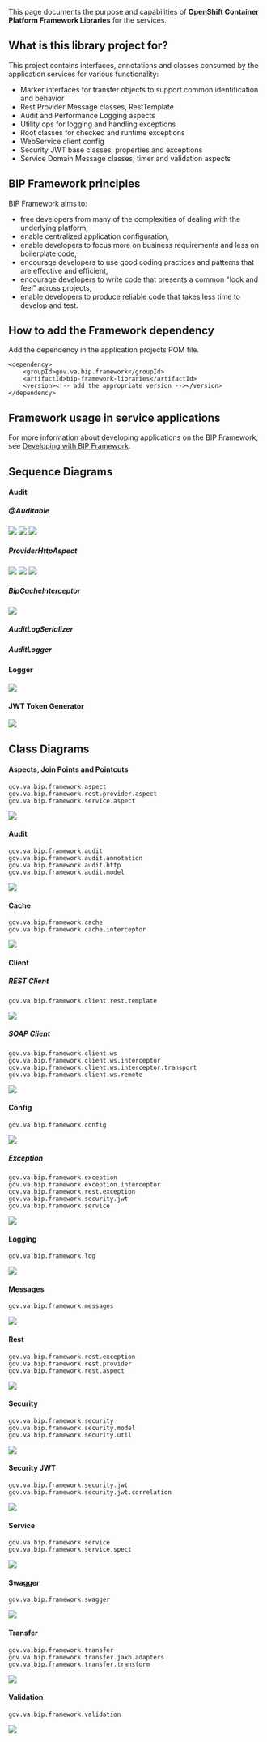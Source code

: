 This page documents the purpose and capabilities of **OpenShift Container Platform Framework Libraries** for the services.

## What is this library project for? ##

This project contains interfaces, annotations and classes consumed by the application services for various functionality:
* Marker interfaces for transfer objects to support common identification and behavior
* Rest Provider Message classes, RestTemplate
* Audit and Performance Logging aspects
* Utility ops for logging and handling exceptions
* Root classes for checked and runtime exceptions
* WebService client config
* Security JWT base classes, properties and exceptions
* Service Domain Message classes, timer and validation aspects

## BIP Framework principles
BIP Framework aims to:
* free developers from many of the complexities of dealing with the underlying platform,
* enable centralized application configuration,
* enable developers to focus more on business requirements and less on boilerplate code,
* encourage developers to use good coding practices and patterns that are effective and efficient,
* encourage developers to write code that presents a common "look and feel" across projects,
* enable developers to produce reliable code that takes less time to develop and test.

## How to add the Framework dependency
Add the dependency in the application projects POM file.

    <dependency>
        <groupId>gov.va.bip.framework</groupId>
        <artifactId>bip-framework-libraries</artifactId>
        <version><!-- add the appropriate version --></version>
    </dependency>

## Framework usage in service applications

For more information about developing applications on the BIP Framework, see [Developing with BIP Framework](https://github.com/department-of-veterans-affairs/ocp-reference-spring-boot/tree/master/docs/developeing-with-bip-framework.md).

## Sequence Diagrams

#### Audit
##### @Auditable
<img src="/images/sd-lib-audit-annotation-before.png">
<img src="/images/sd-lib-audit-annotation-afterreturning.png">
<img src="/images/sd-lib-audit-annotation-afterthrowing.png">

##### ProviderHttpAspect
<img src="/images/sd-lib-audit-providerhttpascpect-before.png">
<img src="/images/sd-lib-audit-providerhttpascpect-afterreturning.png">
<img src="/images/sd-lib-audit-providerhttpascpect-afterthrowing.png">

##### BipCacheInterceptor
<img src="/images/sd-lib-audit-cache.png">

##### AuditLogSerializer

##### AuditLogger

#### Logger
<img src="/images/sd-lib-log.png">

#### JWT Token Generator
<img src="/images/sd-lib-security-jwt-generator.png">

## Class Diagrams

#### Aspects, Join Points and Pointcuts
    gov.va.bip.framework.aspect
    gov.va.bip.framework.rest.provider.aspect
    gov.va.bip.framework.service.aspect
<img src="/images/cd-lib-aspect.png">

#### Audit
    gov.va.bip.framework.audit
    gov.va.bip.framework.audit.annotation
    gov.va.bip.framework.audit.http
    gov.va.bip.framework.audit.model
<img src="/images/cd-lib-audit.png">

#### Cache
    gov.va.bip.framework.cache
    gov.va.bip.framework.cache.interceptor
<img src="/images/cd-lib-cache.png">

#### Client
##### REST Client
    gov.va.bip.framework.client.rest.template
<img src="/images/cd-lib-client-rest.png">

##### SOAP Client
    gov.va.bip.framework.client.ws
    gov.va.bip.framework.client.ws.interceptor
    gov.va.bip.framework.client.ws.interceptor.transport
    gov.va.bip.framework.client.ws.remote
<img src="/images/cd-lib-client-ws.png">

#### Config
    gov.va.bip.framework.config
<img src="/images/cd-lib-config.png">

##### Exception
    gov.va.bip.framework.exception
    gov.va.bip.framework.exception.interceptor
    gov.va.bip.framework.rest.exception
    gov.va.bip.framework.security.jwt
    gov.va.bip.framework.service
<img src="/images/cd-lib-exception.png">

#### Logging
    gov.va.bip.framework.log
<img src="/images/cd-lib-log.png">

#### Messages
    gov.va.bip.framework.messages
<img src="/images/cd-lib-messages.png">

#### Rest
    gov.va.bip.framework.rest.exception
    gov.va.bip.framework.rest.provider
    gov.va.bip.framework.rest.aspect
<img src="/images/cd-lib-rest.png">

#### Security
    gov.va.bip.framework.security
    gov.va.bip.framework.security.model
    gov.va.bip.framework.security.util
<img src="/images/cd-lib-security.png">

#### Security JWT
    gov.va.bip.framework.security.jwt
    gov.va.bip.framework.security.jwt.correlation
<img src="/images/cd-lib-security-jwt.png">

#### Service
    gov.va.bip.framework.service
    gov.va.bip.framework.service.spect
<img src="/images/cd-lib-service.png">

#### Swagger
    gov.va.bip.framework.swagger
<img src="/images/cd-lib-swagger.png">

#### Transfer
    gov.va.bip.framework.transfer
    gov.va.bip.framework.transfer.jaxb.adapters
    gov.va.bip.framework.transfer.transform
<img src="/images/cd-lib-transfer.png">

#### Validation
    gov.va.bip.framework.validation
<img src="/images/cd-lib-validation.png">




